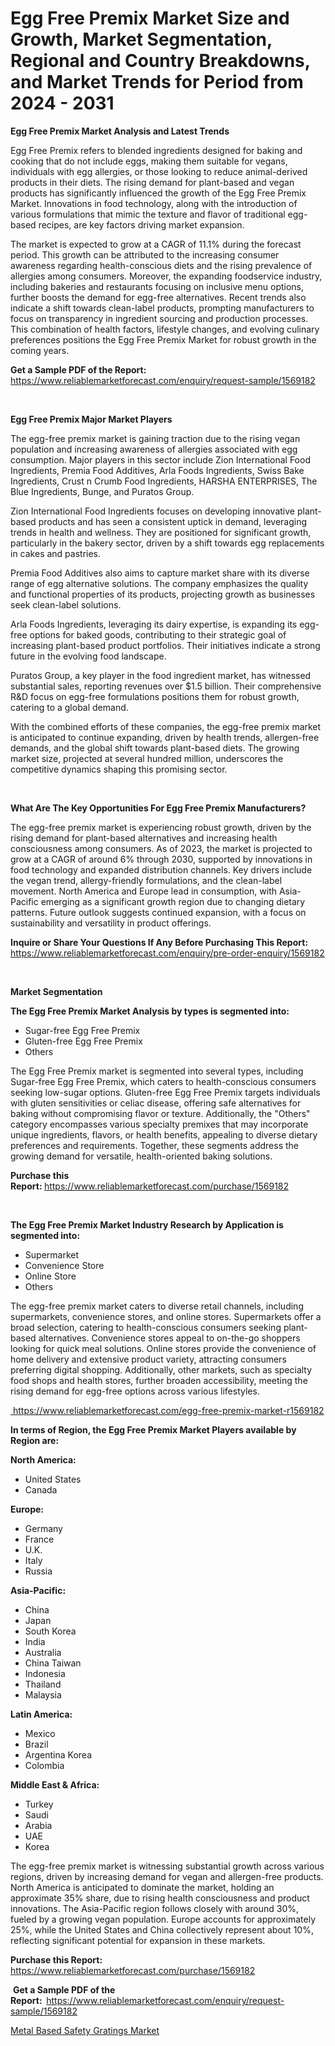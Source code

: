 <p><h1>Egg Free Premix Market Size and Growth, Market Segmentation, Regional and Country Breakdowns, and Market Trends for Period from 2024 -  2031</h1></p><p><strong>Egg Free Premix Market Analysis and Latest Trends</strong></p>
<p><p>Egg Free Premix refers to blended ingredients designed for baking and cooking that do not include eggs, making them suitable for vegans, individuals with egg allergies, or those looking to reduce animal-derived products in their diets. The rising demand for plant-based and vegan products has significantly influenced the growth of the Egg Free Premix Market. Innovations in food technology, along with the introduction of various formulations that mimic the texture and flavor of traditional egg-based recipes, are key factors driving market expansion.</p><p>The market is expected to grow at a CAGR of 11.1% during the forecast period. This growth can be attributed to the increasing consumer awareness regarding health-conscious diets and the rising prevalence of allergies among consumers. Moreover, the expanding foodservice industry, including bakeries and restaurants focusing on inclusive menu options, further boosts the demand for egg-free alternatives. Recent trends also indicate a shift towards clean-label products, prompting manufacturers to focus on transparency in ingredient sourcing and production processes. This combination of health factors, lifestyle changes, and evolving culinary preferences positions the Egg Free Premix Market for robust growth in the coming years.</p></p>
<p><strong>Get a Sample PDF of the Report:&nbsp;</strong> <a href="https://www.reliablemarketforecast.com/enquiry/request-sample/1569182?utm_campaign=1885&utm_medium=2&utm_source=Github&utm_content=ia&utm_term=28122024&utm_id=egg-free-premix">https://www.reliablemarketforecast.com/enquiry/request-sample/1569182</a></p>
<p>&nbsp;</p>
<p><strong>Egg Free Premix Major Market Players</strong></p>
<p><p>The egg-free premix market is gaining traction due to the rising vegan population and increasing awareness of allergies associated with egg consumption. Major players in this sector include Zion International Food Ingredients, Premia Food Additives, Arla Foods Ingredients, Swiss Bake Ingredients, Crust n Crumb Food Ingredients, HARSHA ENTERPRISES, The Blue Ingredients, Bunge, and Puratos Group.</p><p>Zion International Food Ingredients focuses on developing innovative plant-based products and has seen a consistent uptick in demand, leveraging trends in health and wellness. They are positioned for significant growth, particularly in the bakery sector, driven by a shift towards egg replacements in cakes and pastries.</p><p>Premia Food Additives also aims to capture market share with its diverse range of egg alternative solutions. The company emphasizes the quality and functional properties of its products, projecting growth as businesses seek clean-label solutions.</p><p>Arla Foods Ingredients, leveraging its dairy expertise, is expanding its egg-free options for baked goods, contributing to their strategic goal of increasing plant-based product portfolios. Their initiatives indicate a strong future in the evolving food landscape.</p><p>Puratos Group, a key player in the food ingredient market, has witnessed substantial sales, reporting revenues over $1.5 billion. Their comprehensive R&D focus on egg-free formulations positions them for robust growth, catering to a global demand.</p><p>With the combined efforts of these companies, the egg-free premix market is anticipated to continue expanding, driven by health trends, allergen-free demands, and the global shift towards plant-based diets. The growing market size, projected at several hundred million, underscores the competitive dynamics shaping this promising sector.</p></p>
<p>&nbsp;</p>
<p><strong>What Are The Key Opportunities For Egg Free Premix Manufacturers?</strong></p>
<p><p>The egg-free premix market is experiencing robust growth, driven by the rising demand for plant-based alternatives and increasing health consciousness among consumers. As of 2023, the market is projected to grow at a CAGR of around 6% through 2030, supported by innovations in food technology and expanded distribution channels. Key drivers include the vegan trend, allergy-friendly formulations, and the clean-label movement. North America and Europe lead in consumption, with Asia-Pacific emerging as a significant growth region due to changing dietary patterns. Future outlook suggests continued expansion, with a focus on sustainability and versatility in product offerings.</p></p>
<p><strong>Inquire or Share Your Questions If Any Before Purchasing This Report:</strong> <a href="https://www.reliablemarketforecast.com/enquiry/pre-order-enquiry/1569182?utm_campaign=1885&utm_medium=2&utm_source=Github&utm_content=ia&utm_term=28122024&utm_id=egg-free-premix">https://www.reliablemarketforecast.com/enquiry/pre-order-enquiry/1569182</a></p>
<p>&nbsp;</p>
<p><strong>Market Segmentation</strong></p>
<p><strong>The Egg Free Premix Market Analysis by types is segmented into:</strong></p>
<p><ul><li>Sugar-free Egg Free Premix</li><li>Gluten-free Egg Free Premix</li><li>Others</li></ul></p>
<p><p>The Egg Free Premix market is segmented into several types, including Sugar-free Egg Free Premix, which caters to health-conscious consumers seeking low-sugar options. Gluten-free Egg Free Premix targets individuals with gluten sensitivities or celiac disease, offering safe alternatives for baking without compromising flavor or texture. Additionally, the "Others" category encompasses various specialty premixes that may incorporate unique ingredients, flavors, or health benefits, appealing to diverse dietary preferences and requirements. Together, these segments address the growing demand for versatile, health-oriented baking solutions.</p></p>
<p><strong>Purchase this Report:&nbsp;</strong><a href="https://www.reliablemarketforecast.com/purchase/1569182?utm_campaign=1885&utm_medium=2&utm_source=Github&utm_content=ia&utm_term=28122024&utm_id=egg-free-premix">https://www.reliablemarketforecast.com/purchase/1569182</a></p>
<p>&nbsp;</p>
<p><strong>The Egg Free Premix Market Industry Research by Application is segmented into:</strong></p>
<p><ul><li>Supermarket</li><li>Convenience Store</li><li>Online Store</li><li>Others</li></ul></p>
<p><p>The egg-free premix market caters to diverse retail channels, including supermarkets, convenience stores, and online stores. Supermarkets offer a broad selection, catering to health-conscious consumers seeking plant-based alternatives. Convenience stores appeal to on-the-go shoppers looking for quick meal solutions. Online stores provide the convenience of home delivery and extensive product variety, attracting consumers preferring digital shopping. Additionally, other markets, such as specialty food shops and health stores, further broaden accessibility, meeting the rising demand for egg-free options across various lifestyles.</p></p>
<p><a href="https://www.reliablemarketforecast.com/egg-free-premix-market-r1569182?utm_campaign=1885&utm_medium=2&utm_source=Github&utm_content=ia&utm_term=28122024&utm_id=egg-free-premix">&nbsp;https://www.reliablemarketforecast.com/egg-free-premix-market-r1569182</a></p>
<p><strong>In terms of Region, the Egg Free Premix Market Players available by Region are:</strong></p>
<p>
    <p> <strong> North America: </strong>
        <ul>
            <li>United States</li>
            <li>Canada</li>
        </ul>
        </p> 
    <p> <strong> Europe: </strong>
        <ul>
            <li>Germany</li>
            <li>France</li>
            <li>U.K.</li>
            <li>Italy</li>
            <li>Russia</li>
        </ul>
        </p> 
    <p> <strong> Asia-Pacific: </strong>
        <ul>
            <li>China</li>
            <li>Japan</li>
            <li>South Korea</li>
            <li>India</li>
            <li>Australia</li>
            <li>China Taiwan</li>
            <li>Indonesia</li>
            <li>Thailand</li>
            <li>Malaysia</li>
        </ul>
        </p> 
    <p> <strong> Latin America: </strong>
        <ul>
            <li>Mexico</li>
            <li>Brazil</li>
            <li>Argentina Korea</li>
            <li>Colombia</li>
        </ul>
        </p> 
    <p> <strong> Middle East & Africa: </strong>
        <ul>
            <li>Turkey</li>
            <li>Saudi</li>
            <li>Arabia</li>
            <li>UAE</li>
            <li>Korea</li>
        </ul>
    </p>
    </p>
<p><p>The egg-free premix market is witnessing substantial growth across various regions, driven by increasing demand for vegan and allergen-free products. North America is anticipated to dominate the market, holding an approximate 35% share, due to rising health consciousness and product innovations. The Asia-Pacific region follows closely with around 30%, fueled by a growing vegan population. Europe accounts for approximately 25%, while the United States and China collectively represent about 10%, reflecting significant potential for expansion in these markets.</p></p>
<p><strong>Purchase this Report: </strong><a href="https://www.reliablemarketforecast.com/purchase/1569182?utm_campaign=1885&utm_medium=2&utm_source=Github&utm_content=ia&utm_term=28122024&utm_id=egg-free-premix">https://www.reliablemarketforecast.com/purchase/1569182</a></p>
<p>&nbsp;<strong>Get a Sample PDF of the Report:&nbsp;&nbsp;</strong><a href="https://www.reliablemarketforecast.com/enquiry/request-sample/1569182?utm_campaign=1885&utm_medium=2&utm_source=Github&utm_content=ia&utm_term=28122024&utm_id=egg-free-premix">https://www.reliablemarketforecast.com/enquiry/request-sample/1569182</a></p>
<p><strong></strong></p>
<p><p><a href="https://github.com/sofayahoo2023/Market-Research-Report-List-6/blob/main/metal-based-safety-gratings-market.md?utm_campaign=1885&utm_medium=2&utm_source=Github&utm_content=ia&utm_term=28122024&utm_id=egg-free-premix">Metal Based Safety Gratings Market</a></p></p>